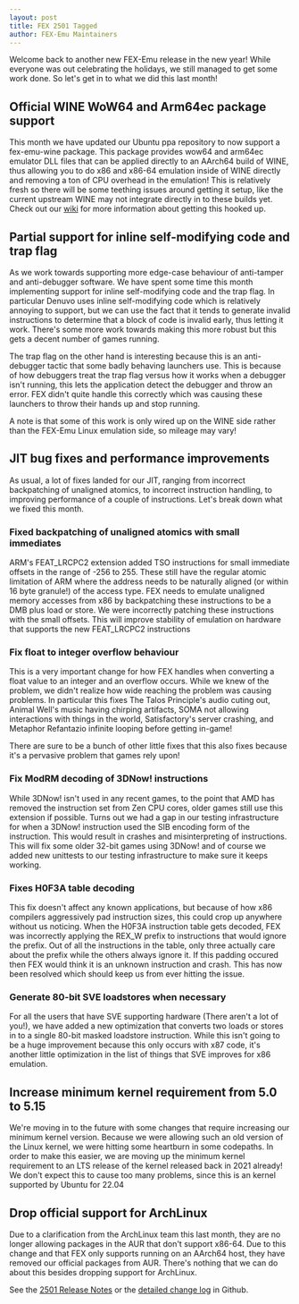 ```yaml
---
layout: post
title: FEX 2501 Tagged
author: FEX-Emu Maintainers
---
```


Welcome back to another new FEX-Emu release in the new year! While everyone was out celebrating the holidays, we still managed to get some work done.
So let's get in to what we did this last month!

## Official WINE WoW64 and Arm64ec package support
This month we have updated our Ubuntu ppa repository to now support a fex-emu-wine package. This package provides wow64 and arm64ec emulator DLL files
that can be applied directly to an AArch64 build of WINE, thus allowing you to do x86 and x86-64 emulation inside of WINE directly and removing a ton
of CPU overhead in the emulation! This is relatively fresh so there will be some teething issues around getting it setup, like the current upstream
WINE may not integrate directly in to these builds yet. Check out our [wiki](https://wiki.fex-emu.com/index.php/Development:ARM64EC) for more
information about getting this hooked up.

## Partial support for inline self-modifying code and trap flag
As we work towards supporting more edge-case behaviour of anti-tamper and anti-debugger software. We have spent some time this month implementing support for inline self-modifying code and the trap flag.
In particular Denuvo uses inline self-modifying code which is relatively annoying to support, but we can use the fact that it tends to generate
invalid instructions to determine that a block of code is invalid early, thus letting it work. There's some more work towards making this more robust
but this gets a decent number of games running.

The trap flag on the other hand is interesting because this is an anti-debugger tactic that some badly behaving launchers use. This is because of how
debuggers treat the trap flag versus how it works when a debugger isn't running, this lets the application detect the debugger and throw an error.
FEX didn't quite handle this correctly which was causing these launchers to throw their hands up and stop running.

A note is that some of this work is only wired up on the WINE side rather than the FEX-Emu Linux emulation side, so mileage may vary!

## JIT bug fixes and performance improvements
As usual, a lot of fixes landed for our JIT, ranging from incorrect backpatching of unaligned atomics, to incorrect instruction handling, to improving
performance of a couple of instructions. Let's break down what we fixed this month.

### Fixed backpatching of unaligned atomics with small immediates
ARM's FEAT_LRCPC2 extension added TSO instructions for small immediate offsets in the range of -256 to 255. These still have the regular atomic
limitation of ARM where the address needs to be naturally aligned (or within 16 byte granule!) of the access type. FEX needs to emulate unaligned
memory accesses from x86 by backpatching these instructions to be a DMB plus load or store. We were incorrectly patching these instructions with the
small offsets. This will improve stability of emulation on hardware that supports the new FEAT_LRCPC2 instructions

### Fix float to integer overflow behaviour
This is a very important change for how FEX handles when converting a float value to an integer and an overflow occurs. While we knew of the problem,
we didn't realize how wide reaching the problem was causing problems. In particular this fixes The Talos Principle's audio cuting out, Animal Well's
music having chirping artifacts, SOMA not allowing interactions with things in the world, Satisfactory's server crashing, and Metaphor Refantazio
infinite looping before getting in-game!

There are sure to be a bunch of other little fixes that this also fixes because it's a pervasive problem that games rely upon!

### Fix ModRM decoding of 3DNow! instructions
While 3DNow! isn't used in any recent games, to the point that AMD has removed the instruction set from Zen CPU cores, older games still use this
extension if possible. Turns out we had a gap in our testing infrastructure for when a 3DNow! instruction used the SIB encoding form of the
instruction. This would result in crashes and misinterpreting of instructions. This will fix some older 32-bit games using 3DNow! and of course we
added new unittests to our testing infrastructure to make sure it keeps working.

### Fixes H0F3A table decoding
This fix doesn't affect any known applications, but because of how x86 compilers aggressively pad instruction sizes, this could crop up anywhere
without us noticing. When the H0F3A instruction table gets decoded, FEX was incorrectly applying the REX_W prefix to instructions that would ignore
the prefix. Out of all the instructions in the table, only three actually care about the prefix while the others always ignore it. If this padding
occured then FEX would think it is an unknown instruction and crash. This has now been resolved which should keep us from ever hitting the issue.

### Generate 80-bit SVE loadstores when necessary
For all the users that have SVE supporting hardware (There aren't a lot of you!), we have added a new optimization that converts two loads or stores
in to a single 80-bit masked loadstore instruction. While this isn't going to be a huge improvement because this only occurs with x87 code, it's
another little optimization in the list of things that SVE improves for x86 emulation.

## Increase minimum kernel requirement from 5.0 to 5.15
We're moving in to the future with some changes that require increasing our minimum kernel version. Because we were allowing such an old version of
the Linux kernel, we were hitting some heartburn in some codepaths. In order to make this easier, we are moving up the minimum kernel requirement to
an LTS release of the kernel released back in 2021 already! We don't expect this to cause too many problems, since this is an kernel supported by
Ubuntu for 22.04

## Drop official support for ArchLinux
Due to a clarification from the ArchLinux team this last month, they are no longer allowing packages in the AUR that don't support x86-64. Due to this
change and that FEX only supports running on an AArch64 host, they have removed our official packages from AUR. There's nothing that we can do about
this besides dropping support for ArchLinux.

See the [2501 Release Notes](https://github.com/FEX-Emu/FEX/releases/tag/FEX-2501) or the [detailed change log](https://github.com/FEX-Emu/FEX/compare/FEX-2412...FEX-2501) in Github.
